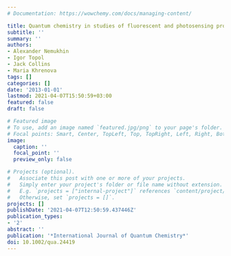 ```yaml
---
# Documentation: https://wowchemy.com/docs/managing-content/

title: Quantum chemistry in studies of fluorescent and photosensing proteins
subtitle: ''
summary: ''
authors:
- Alexander Nemukhin
- Igor Topol
- Jack Collins
- Maria Khrenova
tags: []
categories: []
date: '2013-01-01'
lastmod: 2021-04-07T15:50:59+03:00
featured: false
draft: false

# Featured image
# To use, add an image named `featured.jpg/png` to your page's folder.
# Focal points: Smart, Center, TopLeft, Top, TopRight, Left, Right, BottomLeft, Bottom, BottomRight.
image:
  caption: ''
  focal_point: ''
  preview_only: false

# Projects (optional).
#   Associate this post with one or more of your projects.
#   Simply enter your project's folder or file name without extension.
#   E.g. `projects = ["internal-project"]` references `content/project/deep-learning/index.md`.
#   Otherwise, set `projects = []`.
projects: []
publishDate: '2021-04-07T12:50:59.437446Z'
publication_types:
- '2'
abstract: ''
publication: '*International Journal of Quantum Chemistry*'
doi: 10.1002/qua.24419
---
```

